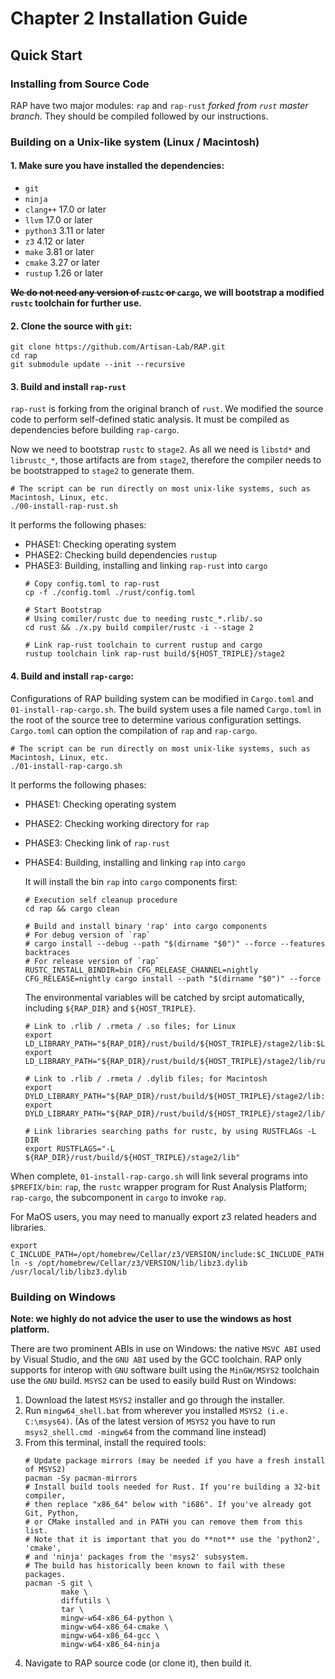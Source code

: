 # Chapter 2 Installation Guide

## Quick Start
### Installing from Source Code
RAP have two major modules: `rap` and `rap-rust` _forked from `rust` master branch_. They should be compiled followed by our instructions.

### Building on a Unix-like system (Linux / Macintosh)
#### 1. Make sure you have installed the dependencies:
* `git`
* `ninja`
* `clang++` 17.0 or later
* `llvm` 17.0 or later
* `python3` 3.11 or later
* `z3` 4.12 or later
* `make` 3.81 or later
* `cmake` 3.27 or later
* `rustup` 1.26 or later

**~~We do not need any version of `rustc` or `cargo`~~, we will bootstrap a modified `rustc` toolchain  for further use.**

#### 2. Clone the source with `git`:

```shell
git clone https://github.com/Artisan-Lab/RAP.git
cd rap
git submodule update --init --recursive
```

#### 3. Build and install `rap-rust`

`rap-rust` is forking from the original branch of `rust`. We modified the source code to perform self-defined static
analysis. It must be compiled as dependencies before building `rap-cargo`.

Now we need to bootstrap `rustc` to `stage2`. As all we need is `libstd*` and `librustc_*`, those artifacts are from
`stage2`, therefore the compiler needs to be bootstrapped to `stage2` to generate them.

```shell
# The script can be run directly on most unix-like systems, such as Macintosh, Linux, etc.
./00-install-rap-rust.sh
```

It performs the following phases:
- PHASE1: Checking operating system
- PHASE2: Checking build dependencies `rustup`
-  PHASE3: Building, installing and linking `rap-rust` into `cargo`
    ```shell
    # Copy config.toml to rap-rust
    cp -f ./config.toml ./rust/config.toml

    # Start Bootstrap
    # Using comiler/rustc due to needing rustc_*.rlib/.so
    cd rust && ./x.py build compiler/rustc -i --stage 2

    # Link rap-rust toolchain to current rustup and cargo
    rustup toolchain link rap-rust build/${HOST_TRIPLE}/stage2
    ```

#### 4. Build and install `rap-cargo`:
Configurations of RAP building system can be modified in `Cargo.toml` and `01-install-rap-cargo.sh`. The build system uses a file named `Cargo.toml` in the root of the source tree to determine various configuration settings. `Cargo.toml` can option the compilation of `rap` and `rap-cargo`. 

```shell
# The script can be run directly on most unix-like systems, such as Macintosh, Linux, etc.
./01-install-rap-cargo.sh
```

It performs the following phases:
- PHASE1: Checking operating system
- PHASE2: Checking working directory for `rap`
- PHASE3: Checking link of `rap-rust`
- PHASE4: Building, installing and linking `rap` into `cargo`

    It will install the bin `rap` into `cargo` components first:
    ```shell
    # Execution self cleanup procedure
    cd rap && cargo clean

    # Build and install binary 'rap' into cargo components
    # For debug version of `rap`
    # cargo install --debug --path "$(dirname "$0")" --force --features backtraces
    # For release version of `rap`
    RUSTC_INSTALL_BINDIR=bin CFG_RELEASE_CHANNEL=nightly CFG_RELEASE=nightly cargo install --path "$(dirname "$0")" --force
    ```
    The environmental variables will be catched by srcipt automatically, including `${RAP_DIR}` and `${HOST_TRIPLE}`.
    ```shell
    # Link to .rlib / .rmeta / .so files; for Linux
    export LD_LIBRARY_PATH="${RAP_DIR}/rust/build/${HOST_TRIPLE}/stage2/lib:$LD_LIBRARY_PATH"
    export LD_LIBRARY_PATH="${RAP_DIR}/rust/build/${HOST_TRIPLE}/stage2/lib/rustlib/${HOST_TRIPLE}/lib:$LD_LIBRARY_PATH"

    # Link to .rlib / .rmeta / .dylib files; for Macintosh
    export DYLD_LIBRARY_PATH="${RAP_DIR}/rust/build/${HOST_TRIPLE}/stage2/lib:$DYLD_LIBRARY_PATH"
    export DYLD_LIBRARY_PATH="${RAP_DIR}/rust/build/${HOST_TRIPLE}/stage2/lib/rustlib/${HOST_TRIPLE}/lib:$DYLD_LIBRARY_PATH"

    # Link libraries searching paths for rustc, by using RUSTFLAGs -L DIR
    export RUSTFLAGS="-L ${RAP_DIR}/rust/build/${HOST_TRIPLE}/stage2/lib"
    ``` 
When complete, `01-install-rap-cargo.sh` will link several programs into `$PREFIX/bin`: `rap`, the `rustc` wrapper program for Rust Analysis Platform; `rap-cargo`, the subcomponent in `cargo` to invoke `rap`.

For MaOS users, you may need to manually export z3 related headers and libraries.
```
export C_INCLUDE_PATH=/opt/homebrew/Cellar/z3/VERSION/include:$C_INCLUDE_PATH
ln -s /opt/homebrew/Cellar/z3/VERSION/lib/libz3.dylib /usr/local/lib/libz3.dylib
```

### Building on Windows
**Note: we highly do not advice the user to use the windows as host platform.**

There are two prominent ABIs in use on Windows: the native `MSVC ABI` used by Visual Studio, and the `GNU ABI` used by 
the GCC toolchain.
RAP only supports for interop with `GNU` software built using the `MinGW/MSYS2` toolchain use the `GNU` build.
`MSYS2` can be used to easily build Rust on Windows:
1. Download the latest `MSYS2` installer and go through the installer.
2. Run `mingw64_shell.bat` from wherever you installed `MSYS2 (i.e. C:\msys64)`. (As of the latest version of `MSYS2`
you have to run `msys2_shell.cmd -mingw64` from the command line instead)
3. From this terminal, install the required tools:
    ```shell
    # Update package mirrors (may be needed if you have a fresh install of MSYS2)
    pacman -Sy pacman-mirrors
    # Install build tools needed for Rust. If you're building a 32-bit compiler,
    # then replace "x86_64" below with "i686". If you've already got Git, Python,
    # or CMake installed and in PATH you can remove them from this list.
    # Note that it is important that you do **not** use the 'python2', 'cmake',
    # and 'ninja' packages from the 'msys2' subsystem.
    # The build has historically been known to fail with these packages.
    pacman -S git \
            make \
            diffutils \
            tar \
            mingw-w64-x86_64-python \
            mingw-w64-x86_64-cmake \
            mingw-w64-x86_64-gcc \
            mingw-w64-x86_64-ninja
    ```
4. Navigate to RAP source code (or clone it), then build it.

